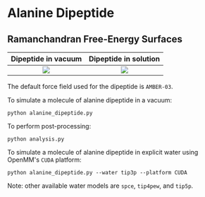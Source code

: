 Alanine Dipeptide
=================

Ramanchandran Free-Energy Surfaces
----------------------------------

Dipeptide in vacuum        |  Dipeptide in solution
:-------------------------:|:-------------------------:
![](vacuum.png)            |  ![](solution.png)


The default force field used for the dipeptide is `AMBER-03`.

To simulate a molecule of alanine dipeptide in a vacuum:

```
python alanine_dipeptide.py
```

To perform post-processing:

```
python analysis.py
``` 

To simulate a molecule of alanine dipeptide in explicit water using
OpenMM's `CUDA` platform:

```
python alanine_dipeptide.py --water tip3p --platform CUDA
```

Note: other available water models are `spce`, `tip4pew`, and `tip5p`.

